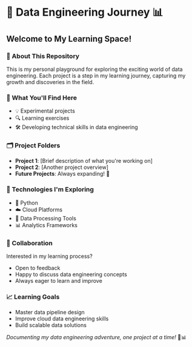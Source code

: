 # 🚀 Data Engineering Journey 📊

## Welcome to My Learning Space! 

### 🌱 About This Repository
This is my personal playground for exploring the exciting world of data engineering. Each project is a step in my learning journey, capturing my growth and discoveries in the field.

### 🧰 What You'll Find Here
- 💡 Experimental projects
- 🔍 Learning exercises
- 🛠 Developing technical skills in data engineering

### 🗂️ Project Folders
- **Project 1**: [Brief description of what you're working on]
- **Project 2**: [Another project overview]
- **Future Projects**: Always expanding! 🌈

### 🤖 Technologies I'm Exploring
- 🐍 Python
- ☁️ Cloud Platforms
- 🔬 Data Processing Tools
- 📊 Analytics Frameworks

### 🤝 Collaboration
Interested in my learning process? 
- Open to feedback
- Happy to discuss data engineering concepts
- Always eager to learn and improve

### 📈 Learning Goals
- Master data pipeline design
- Improve cloud data engineering skills
- Build scalable data solutions

*Documenting my data engineering adventure, one project at a time!* 🚀📊
